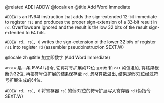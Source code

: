 @related ADDI ADDW
@locale en
@title Add Word Immediate

`ADDIW` is an RV64I instruction that adds the sign-extended 12-bit immediate to register `rs1` and produces the proper sign-extension of a 32-bit result in `rd`.
Overflows are ignored and the result is the low 32 bits of the result sign-extended to 64 bits.

`ADDIW rd, rs1, 0` writes the sign-extension of the lower 32 bits of register `rs1` into register `rd`
(assembler pseudoinstruction SEXT.W)

@locale zh
@title 加立即数字 (Add Word Immediate)

`ADDIW` 是一条 RV64I 指令, 它将符号扩展的12位 `立即数` 和 `rs1` 的值相加, 将结果截断为32位, 再把符号位扩展的结果保存至 `rd`.
忽略算数溢出, 结果是低32位经过符号扩展生成的64位.

`ADDIW rd, rs1, 0` 将寄存器 `rs1` 的低32位的符号扩展写入寄存器 `rd` (伪指令 SEXT.W)
